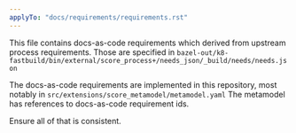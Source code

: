 ```yaml
---
applyTo: "docs/requirements/requirements.rst"
---
```


This file contains docs-as-code requirements which derived from upstream process requirements.
Those are specified in `bazel-out/k8-fastbuild/bin/external/score_process+/needs_json/_build/needs/needs.json`

The docs-as-code requirements are implemented in this repository, most notably in `src/extensions/score_metamodel/metamodel.yaml`
The metamodel has references to docs-as-code requirement ids.

Ensure all of that is consistent.
